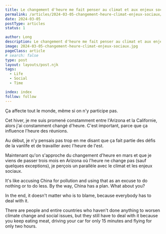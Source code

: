 ```yaml
---
title: Le changement d'heure me fait penser au climat et aux enjeux sociaux
permalink: /articles/2024-03-05-changement-heure-climat-enjeux-sociaux/
date: 2024-03-05
postType: articles
status: 1

author: Long
description: Le changement d'heure me fait penser au climat et aux enjeux sociaux
image: 2024-03-05-changement-heure-climat-enjeux-sociaux.jpg
pageClass: article
# search: false
type: post
layout: layouts/post.njk
tags:
  - Life
  - Social
  - Time

index: index
follow: follow
---
```


Ça affecte tout le monde, même si on n'y participe pas.

Cet hiver, je me suis promené constamment entre l'Arizona et la Californie, alors j'ai constamment changé d'heure. C'est important, parce que ça influence l'heure des réunions.

Au début, je n'y pensais pas trop en me disant que ça fait partie des défis de la vanlife et de travailler avec l'heure de l'est.

Maintenant qu'on s'approche du changement d'heure en mars et que je viens de passer trois mois en Arizona où l'heure ne change pas (sauf quelques exceptions), je perçois un parallèle avec le climat et les enjeux sociaux.

It's like accusing China for pollution and using that as an excuse to do nothing or to do less. By the way, China has a plan. What about you?

In the end, it doesn't matter who is to blame, because everybody has to deal with it.

There are people and entire countries who haven't done anything to worsen climate change and social issues, but they still have to deal with it because you keep eating meat, driving your car for only 15 minutes and flying for only two hours.

